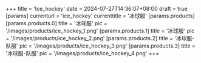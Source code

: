 +++
title = 'Ice_hockey'
date = 2024-07-27T14:36:07+08:00
draft = true
[params]
  currenturl = 'ice_hockey'
  currenttitle = '冰球服'
  [params.products]
    [params.products.0]
      title = '冰球服'
      pic = '/images/products/ice_hockey_1.png'
    [params.products.1]
      title = '冰球服'
      pic = '/images/products/ice_hockey_2.png'
    [params.products.2]
      title = '冰球服-队服'
      pic = '/images/products/ice_hockey_3.png'
    [params.products.3]
      title = '冰球服-队服'
      pic = '/images/products/ice_hockey_4.png'
+++
